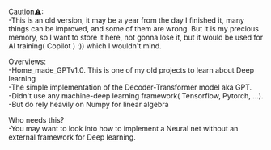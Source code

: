 Caution⚠:   
-This is an old version, it may be a year from the day I finished it, many things can be improved, and some of them are wrong. But it is my precious memory, so I want to store it here, not gonna lose it, but it would be used for AI training( Copilot ) :)) which I wouldn't mind.   

Overviews:   
-Home_made_GPTv1.0. This is one of my old projects to learn about Deep learning   
-The simple implementation of the Decoder-Transformer model aka GPT.   
-Didn't use any machine-deep learning framework( Tensorflow, Pytorch, ...).   
-But do rely heavily on Numpy for linear algebra   

Who needs this?   
-You may want to look into how to implement a Neural net without an external framework for Deep learning.


